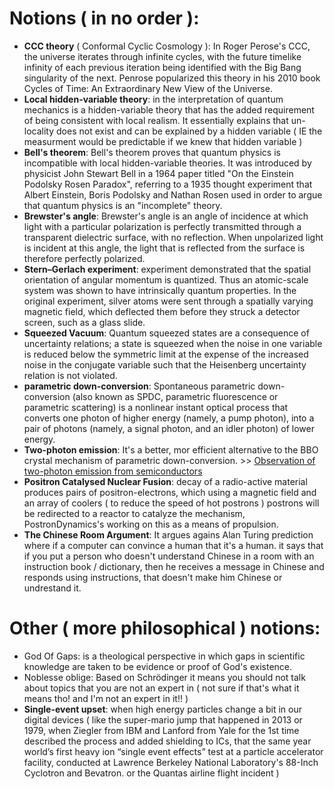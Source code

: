 



# Notions ( in no order ):

- **CCC theory** ( Conformal Cyclic Cosmology ): In Roger Perose's CCC, the universe iterates through infinite cycles, with the future timelike infinity of each previous iteration being identified with the Big Bang singularity of the next. Penrose popularized this theory in his 2010 book Cycles of Time: An Extraordinary New View of the Universe.
- **Local hidden-variable theory**: in the interpretation of quantum mechanics is a hidden-variable theory that has the added requirement of being consistent with local realism. It essentially explains that un-locality does not exist and can be explained by a hidden variable ( IE the measurment would be predictable if we knew that hidden variable )
- **Bell's theorem**: Bell's theorem proves that quantum physics is incompatible with local hidden-variable theories. It was introduced by physicist John Stewart Bell in a 1964 paper titled "On the Einstein Podolsky Rosen Paradox", referring to a 1935 thought experiment that Albert Einstein, Boris Podolsky and Nathan Rosen used in order to argue that quantum physics is an "incomplete" theory.
- **Brewster's angle**: Brewster's angle is an angle of incidence at which light with a particular polarization is perfectly transmitted through a transparent dielectric surface, with no reflection. When unpolarized light is incident at this angle, the light that is reflected from the surface is therefore perfectly polarized.
- **Stern–Gerlach experiment**: experiment demonstrated that the spatial orientation of angular momentum is quantized. Thus an atomic-scale system was shown to have intrinsically quantum properties. In the original experiment, silver atoms were sent through a spatially varying magnetic field, which deflected them before they struck a detector screen, such as a glass slide.
- **Squeezed Vacuum**: Quantum squeezed states are a consequence of uncertainty relations; a state is squeezed when the noise in one variable is reduced below the symmetric limit at the expense of the increased noise in the conjugate variable such that the Heisenberg uncertainty relation is not violated.
- **parametric down-conversion**: Spontaneous parametric down-conversion (also known as SPDC, parametric fluorescence or parametric scattering) is a nonlinear instant optical process that converts one photon of higher energy (namely, a pump photon), into a pair of photons (namely, a signal photon, and an idler photon) of lower energy.
- **Two-photon emission**: It's a better, mor efficient alternative to the BBO crystal mechanism of parametric down-conversion. >> [Observation of two-photon emission from semiconductors](https://www.nature.com/articles/nphoton.2008.28)
- **Positron Catalysed Nuclear Fusion**: decay of a radio-active material produces pairs of positron-electrons, which using a magnetic field and an array of coolers ( to reduce the speed of hot postrons ) postrons will be redirected to a reactor to catalyze the mechanism, PostronDynamics's working on this as a means of propulsion.
- **The Chinese Room Argument**: It argues agains Alan Turing prediction where if a computer can convince a human that it's a human. it says that if you put a person who doesn't understand Chinese in a room with an instruction book / dictionary, then he receives a message in Chinese and responds using instructions, that doesn't make him Chinese or undrestand it.







# Other ( more philosophical ) notions:
- God Of Gaps: is a theological perspective in which gaps in scientific knowledge are taken to be evidence or proof of God's existence.
- Noblesse oblige: Based on Schrödinger it means you should not talk about topics that you are not an expert in ( not sure if that's what it means tho! and I'm not an expert in it!! )
- **Single-event upset**: when high energy particles change a bit in our digital devices ( like the super-mario jump that happened in 2013 or 1979, when Ziegler from IBM and Lanford from Yale for the 1st time described the process and added shielding to ICs, that the same year world’s first heavy ion “single event effects” test at a particle accelerator facility, conducted at Lawrence Berkeley National Laboratory's 88-Inch Cyclotron and Bevatron. or the Quantas airline flight incident )





